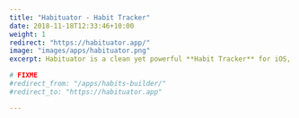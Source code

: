 ```yaml
---
title: "Habituator - Habit Tracker"
date: 2018-11-18T12:33:46+10:00
weight: 1
redirect: "https://habituator.app/"
image: "images/apps/habituator.png"
excerpt: Habituator is a clean yet powerful **Habit Tracker** for iOS, watchOS and iPadOS. The perfect blend of functionality and aesthetics.

# FIXME
#redirect_from: "/apps/habits-builder/"
#redirect_to: "https://habituator.app"

---
```

